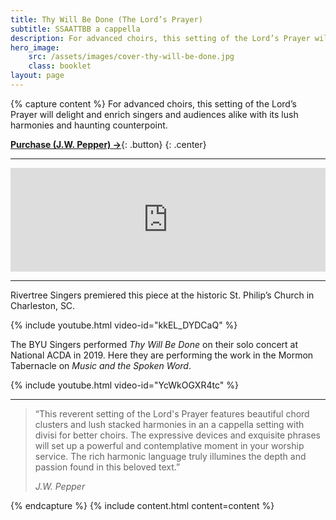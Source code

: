 ```yaml
---
title: Thy Will Be Done (The Lord’s Prayer)
subtitle: SSAATTBB a cappella
description: For advanced choirs, this setting of the Lord’s Prayer will delight and enrich singers and audiences alike with its lush harmonies and haunting counterpoint.
hero_image:
    src: /assets/images/cover-thy-will-be-done.jpg
    class: booklet
layout: page
---
```


{% capture content %}
For advanced choirs, this setting of the Lord’s Prayer will delight and enrich singers and audiences alike with its lush harmonies and haunting counterpoint.

[**Purchase (J.W. Pepper) &rarr;**](https://www.jwpepper.com/Thy-Will-Be-Done/10748316.item){: .button}
{: .center}

* * *

<iframe width="100%" height="166" scrolling="no" frameborder="no" allow="autoplay" src="https://w.soundcloud.com/player/?url=https%3A//api.soundcloud.com/tracks/344783974&color=%23ff5500&auto_play=false&hide_related=false&show_comments=true&show_user=true&show_reposts=false&show_teaser=true"></iframe>

* * *

Rivertree Singers premiered this piece at the historic St. Philip’s Church in Charleston, SC.

{% include youtube.html video-id="kkEL_DYDCaQ" %}

The BYU Singers performed *Thy Will Be Done* on their solo concert at National ACDA in 2019. Here they are performing the work in the Mormon Tabernacle on *Music and the Spoken Word*.

{% include youtube.html video-id="YcWkOGXR4tc" %}

* * *

> “This reverent setting of the Lord's Prayer features beautiful chord clusters and lush stacked harmonies in an a cappella setting with divisi for better choirs. The expressive devices and exquisite phrases will set up a powerful and contemplative moment in your worship service. The rich harmonic language truly illumines the depth and passion found in this beloved text.”
>
> <cite>J.W. Pepper</cite>

{% endcapture %}
{% include content.html content=content %}